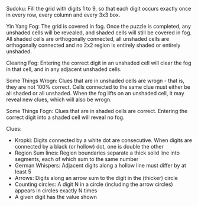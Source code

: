 Sudoku: Fill the grid with digits 1 to 9, so that each digit occurs exactly once in every row, every column and every 3x3 box.

Yin Yang Fog: The grid is covered in fog. Once the puzzle is completed, any unshaded cells will be revealed, and shaded cells will still be covered in fog. All shaded cells are orthogonally connected, all unshaded cells are orthogonally connected and no 2x2 region is entirely shaded or entirely unshaded.

Clearing Fog: Entering the correct digit in an unshaded cell will clear the fog in that cell, and in any adjacent unshaded cells.

Some Things Wrogn: Clues that are in unshaded cells are wrogn - that is, they are not 100% correct. Cells connected to the same clue must either be all shaded or all unshaded. When the fog lifts on an unshaded cell, it may reveal new clues, which will also be wrogn.

Some Things Fogn: Clues that are in shaded cells are correct. Entering the correct digit into a shaded cell will reveal no fog.

Clues:
 * Kropki: Digits connected by a white dot are consecutive. When digits are connected by a black (or hollow) dot, one is double the other
 * Region Sum lines: Region boundaries separate a thick solid line into segments, each of which sum to the same number
 * German Whispers: Adjacent digits along a hollow line must differ by at least 5
 * Arrows: Digits along an arrow sum to the digit in the (thicker) circle
 * Counting circles: A digit N in a circle (including the arrow circles) appears in circles exactly N times
 * A given digit has the value shown